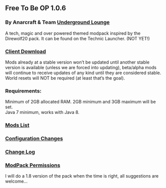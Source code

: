 ## Free To Be OP 1.0.6
### By Anarcraft & Team [Underground Lounge](http://uglounge.com)

A tech, magic and over powered themed modpack inspired by the Direwolf20 pack.  It can be found on the Technic Launcher. (NOT YET!)

### [Client Download](https://www.dropbox.com/s/e3a8a4ru3p4nyuu/FTBOP%201.0.6-Client.zip?dl=1)

Mods already at a stable version won’t be updated until another stable version is available (unless we are forced into updating), beta/alpha mods will continue to receive updates of any kind until they are considered stable.  World resets will NOT be required (at least that’s the goal).

### Requirements:
Minimum of 2GB allocated RAM.  2GB minimum and 3GB maximum will be set.<br>
Java 7 minimum, works with Java 8.

### [Mods List](Mods-List.md)

### [Configuration Changes](Configuration-Changes.md)

### [Change Log](Change-Log.md)

### [ModPack Permissions](ModPack-Permissions.md)

I will do a 1.8 version of the pack when the time is right, all suggestions are welcome…
